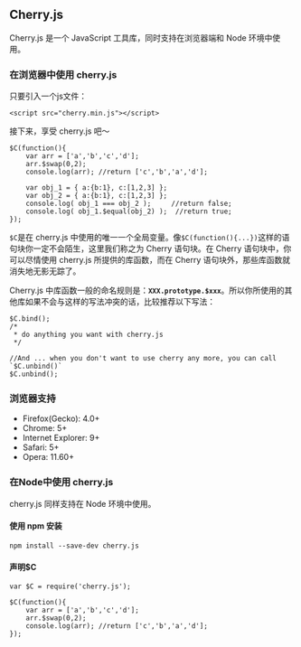 ## Cherry.js

Cherry.js 是一个 JavaScript 工具库，同时支持在浏览器端和 Node 环境中使用。

### 在浏览器中使用 cherry.js

只要引入一个js文件：

    <script src="cherry.min.js"></script>

接下来，享受 cherry.js 吧～

    $C(function(){
        var arr = ['a','b','c','d'];
        arr.$swap(0,2);
        console.log(arr); //return ['c','b','a','d'];

        var obj_1 = { a:{b:1}, c:[1,2,3] };
        var obj_2 = { a:{b:1}, c:[1,2,3] };
        console.log( obj_1 === obj_2 );     //return false;
        console.log( obj_1.$equal(obj_2) );  //return true;
    });

`$C`是在 cherry.js 中使用的唯一一个全局变量。像`$C(function(){...})`这样的语句块你一定不会陌生，这里我们称之为 Cherry 语句块。在 Cherry 语句块中，你可以尽情使用 cherry.js 所提供的库函数，而在 Cherry 语句块外，那些库函数就消失地无影无踪了。

Cherry.js 中库函数一般的命名规则是：**`XXX.prototype.$xxx`**。所以你所使用的其他库如果不会与这样的写法冲突的话，比较推荐以下写法： 

    $C.bind();
    /*
     * do anything you want with cherry.js
     */
    
    //And ... when you don't want to use cherry any more, you can call `$C.unbind()`
    $C.unbind();

### 浏览器支持

- Firefox(Gecko): 4.0+
- Chrome: 5+
- Internet Explorer: 9+
- Safari: 5+
- Opera: 11.60+

### 在Node中使用 cherry.js 

cherry.js 同样支持在 Node 环境中使用。

#### 使用 npm 安装

    npm install --save-dev cherry.js

#### 声明$C

    var $C = require('cherry.js');

    $C(function(){
        var arr = ['a','b','c','d'];
        arr.$swap(0,2);
        console.log(arr); //return ['c','b','a','d'];
    });